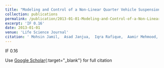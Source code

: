 ```yaml
---
title: "Modeling and Control of a Non-Linear Quarter Vehicle Suspension System Using Hybrid Fuzzy-LQR Controller"
collection: publications
permalink: /publication/2013-01-01-Modeling-and-Control-of-a-Non-Linear-Quarter-Vehicle-Suspension-System-Using-Hybrid-Fuzzy-LQR-Controller
excerpt: 'IF 0.16'
date: 2013-01-01
venue: 'Life Science Journal'
citation: ' Mohsin Jamil,  Asad Janjua,  Iqra Rafique,  Aamir Mehmood,  Yasar Ayaz,  Syed Gilani, &quot;Modeling and Control of a Non-Linear Quarter Vehicle Suspension System Using Hybrid Fuzzy-LQR Controller.&quot; Life Science Journal, 2013.'
---
```

IF 0.16

Use [Google Scholar](https://scholar.google.com/scholar?q=Modeling+and+Control+of+a+Non+Linear+Quarter+Vehicle+Suspension+System+Using+Hybrid+Fuzzy+LQR+Controller){:target="_blank"} for full citation